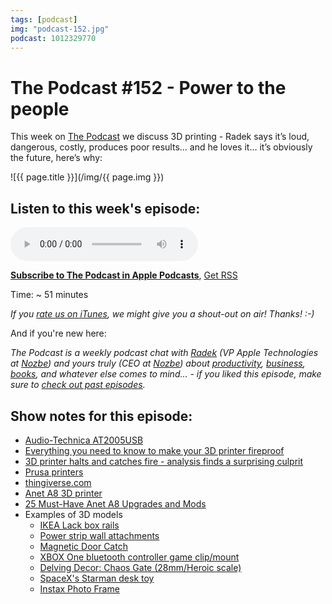 ```yaml
---
tags: [podcast]
img: "podcast-152.jpg"
podcast: 1012329770
---
```


# The Podcast #152 - Power to the people

This week on [The Podcast][p] we discuss 3D printing - Radek says it’s loud, dangerous, costly, produces poor results... and he loves it... it’s obviously the future, here’s why:

<!--More-->

![{{ page.title }}](/img/{{ page.img }})

## Listen to this week's episode:

<audio controls>
<source src="https://files.nozbe.com/podcast/152.mp3" type="audio/mpeg">
</audio>

**[Subscribe to The Podcast in Apple Podcasts][i]**, [Get RSS][rss]

Time: ~ 51 minutes

*If you [rate us on iTunes][i], we might give you a shout-out on air! Thanks! :-)*

And if you're new here:

*The Podcast is a weekly podcast chat with [Radek][r] (VP Apple Technologies at [Nozbe][n]) and yours truly (CEO at [Nozbe][n]) about [productivity](/productivity), [business](/business), [books](/books), and whatever else comes to mind... - if you liked this episode, make sure to [check out past episodes](/podcast).*

## Show notes for this episode:

  * [Audio-Technica AT2005USB](https://www.amazon.com/gp/product/B007JX8O0Y)
  * [Everything you need to know to make your 3D printer fireproof](https://www.youtube.com/watch?v=VK_K6fp4BIk)
  * [3D printer halts and catches fire - analysis finds a surprising culprit](https://hackaday.com/2018/03/18/3d-printer-halts-and-catches-fire-analysis-finds-a-surprising-culprit/)
  * [Prusa printers](https://www.prusa3d.com/)
  * [thingiverse.com](https://www.thingiverse.com/)
  * [Anet A8 3D printer](https://www.aliexpress.com/item/2016-Newest-Anet-A8-Large-Printing-Size-Precision-Reprap-Prusa-i3-DIY-3D-Printer-kit-with/32677562213.html)
  * [25 Must-Have Anet A8 Upgrades and Mods](https://all3dp.com/1/anet-a8-upgrades-mods/)
  * Examples of 3D models
    * [IKEA Lack box rails](https://www.thingiverse.com/thing:2952788)
    * [Power strip wall attachments](https://www.thingiverse.com/thing:2952783)
    * [Magnetic Door Catch](https://www.thingiverse.com/thing:2952777)
    * [XBOX One bluetooth controller game clip/mount](https://www.thingiverse.com/thing:1991267)
    * [Delving Decor: Chaos Gate (28mm/Heroic scale)](https://www.thingiverse.com/thing:2471857)
    * [SpaceX's Starman desk toy](https://www.thingiverse.com/thing:2804270)
    * [Instax Photo Frame](https://www.thingiverse.com/thing:344307)

[y]: https://www.youtube.com/channel/UCkWk8xKe3pq_87io7CXBCgQ
[rss]: https://thepodcast.fm/episodes?format=RSS
[e]: /podcast-152

[p]: /podcast
[n]: https://nozbe.com/?a=mike
[r]: https://radex.io/
[i]: https://itunes.apple.com/podcast/the-podcast/id1012329770
[o]: https://ipadonly.com

[pm]: http://productivemag.com/